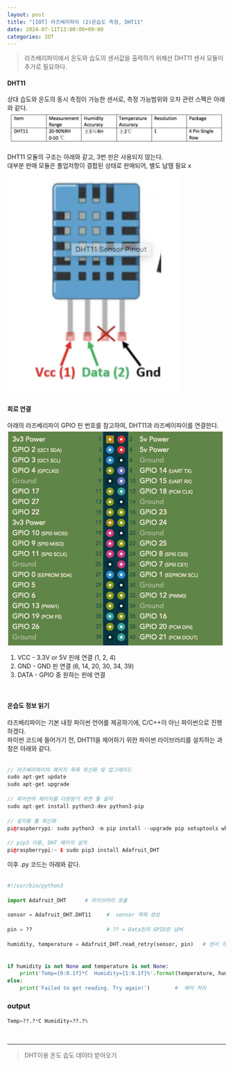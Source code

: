 ```yaml
---
layout: post
title: "[IOT] 라즈베리파이 (2)온습도 측정, DHT11"
date: 2024-07-11T13:00:00+09:00
categories: IOT
---
```

> 라즈베리파이에서 온도와 습도의 센서값을 출력하기 위해선 DHT11 센서 모듈이 추가로 필요하다.

#### DHT11
상대 습도와 온도의 동시 측정이 가능한 센서로, 측정 가능범위와 오차 관련 스펙은 아래와 같다.
![alt text](/public/img/iot2-1.png)<br>

DHT11 모듈의 구조는 아래와 같고, 3번 핀은 사용되지 않는다. <br>
대부분 판매 모듈은 풀업저항이 결합된 상태로 판매되어, 별도 납땜 필요 x 
<br>
![alt text](/public/img/iot2-2.png)<br>

#### 회로 연결
아래의 라즈베리파이 GPIO 핀 번호를 참고하여, DHT11과 라즈베이파이를 연결한다.
![alt text](/public/img/iot2-3.png)<br>
1. VCC - 3.3V or 5V 핀에 연결 (1, 2, 4)
2. GND - GND 핀 연결 (6, 14, 20, 30, 34, 39)
3. DATA - GPIO 중 원하는 핀에 연결
<br>

#### 온습도 정보 읽기
라즈베리파이는 기본 내장 파이썬 언어를 제공하기에, C/C++이 아닌 파이썬으로 진행하겠다.
<br>
파이썬 코드에 들어가기 전, DHT11을 제어하기 위한 파이썬 라이브러리를 설치하는 과정은 아래와 같다.

```c++

// 라즈베리파이의 패키지 목록 최신화 및 업그레이드
sudo apt-get update
sudo apt-get upgrade

// 파이썬의 패키지를 다운받기 위한 툴 설치
sudo apt-get install python3-dev python3-pip

// 설치용 툴 최신화
pi@raspberrypi: sudo python3 -m pip install --upgrade pip setuptools wheel

// pip3 이용, DHT 패키지 설치
pi@raspberrypi:~ $ sudo pip3 install Adafruit_DHT

```

이후 .py 코드는 아래와 같다.
```py

#!/usr/bin/python3

import Adafruit_DHT      # 라이브러리 호출

sensor = Adafruit_DHT.DHT11     #  sensor 객체 생성

pin = ??                        # ?? = Data핀의 GPIO핀 넘버

humidity, temperature = Adafruit_DHT.read_retry(sensor, pin)   # 센서 객체에서 센서 값(온도, 습도) 읽기

      
if humidity is not None and temperature is not None: 
    print('Temp={0:0.1f}*C  Humidity={1:0.1f}%'.format(temperature, humidity))  # output 출력
else:                                                 
    print('Failed to get reading. Try again!')        #  에러 처리

```

### output
```py
Temp=??.?*C Humidity=??.?%
```

<br>

* * *
> DHT이용 온도 습도 데이터 받아오기